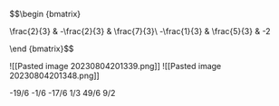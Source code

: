 
$$\begin {bmatrix} 

\frac{2}{3} & -\frac{2}{3} & \frac{7}{3}\\
-\frac{1}{3} & \frac{5}{3} & -2


\end {bmatrix}$$

![[Pasted image 20230804201339.png]]
![[Pasted image 20230804201348.png]]


-19/6	-1/6
-17/6	 1/3
 49/6	 9/2

